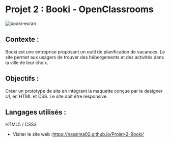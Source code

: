 

# Projet 2 : Booki - OpenClassrooms


![booki-ecran](https://github.com/nassima02/Projet-2-Booki/assets/125466141/1ea2d129-8f81-4f79-8e9c-a9e482550ffb)


## Contexte :
Booki est une entreprise proposant un outil de planification de vacances. Le site permet aux usagers de trouver des hébergements et des activités dans la ville de leur choix.
## Objectifs :
Créer un prototype de site en intégrant la maquette conçue par le designer UI, en HTML et CSS. Le site doit être responsive.

## Langages utilisés :
HTML5 / CSS3
- Visiter le site web :https://nassima02.github.io/Projet-2-Booki/
